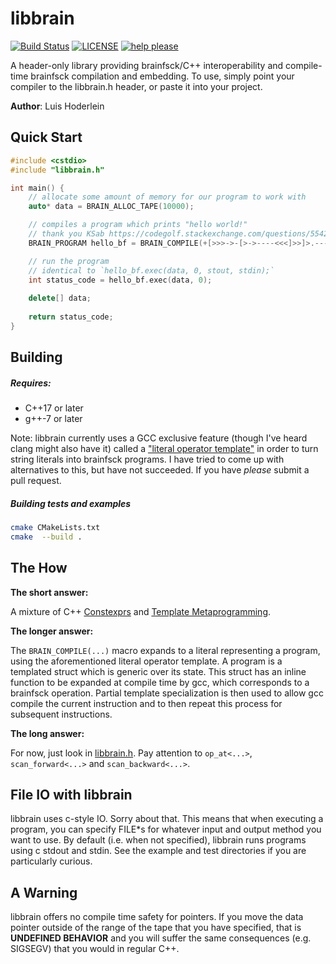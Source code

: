 # libbrain

[![Build Status](https://travis-ci.com/khemritolya/libbrain.svg?branch=master)](https://travis-ci.com/khemritolya/libbrain)
[![LICENSE](https://img.shields.io/github/license/khemritolya/libbrain)](https://github.com/khemritolya/libbrain/blob/master/LICENSE)
[![help please](https://img.shields.io/github/labels/khemritolya/libbrain/help%20wanted)]()

A header-only library providing brainfsck/C++ interoperability and compile-time brainfsck compilation and embedding. To use, simply point your compiler to the libbrain.h header, or paste it into your project.

**Author**: Luis Hoderlein

## Quick Start

```cpp
#include <cstdio>
#include "libbrain.h"

int main() {
    // allocate some amount of memory for our program to work with
    auto* data = BRAIN_ALLOC_TAPE(10000);

    // compiles a program which prints "hello world!"
    // thank you KSab https://codegolf.stackexchange.com/questions/55422/hello-world/163590#163590
    BRAIN_PROGRAM hello_bf = BRAIN_COMPILE(+[>>>->-[>->----<<<]>>]>.---.>+..+++.>>.<.>>---.<<<.+++.------.<-.>>+.);

    // run the program
    // identical to `hello_bf.exec(data, 0, stout, stdin);`
    int status_code = hello_bf.exec(data, 0);
    
    delete[] data;
    
    return status_code;
}
```

## Building

##### Requires:
   * C++17 or later
   * g++-7 or later

Note: libbrain currently uses a GCC exclusive feature (though I've heard clang might also have it) called a ["literal operator template"] in order to turn string literals into brainfsck programs. I have tried to come up with alternatives to this, but have not succeeded. If you have *please* submit a pull request.

["literal operator template"]: https://en.cppreference.com/w/cpp/language/user_literal

##### Building tests and examples

```bash
cmake CMakeLists.txt
cmake  --build .
```

## The How

**The short answer:**
 
 A mixture of C++ [Constexprs] and [Template Metaprogramming].

[Constexprs]: https://en.cppreference.com/w/cpp/language/constexpr
[Template Metaprogramming]: https://en.wikipedia.org/wiki/Template_metaprogramming

**The longer answer:**

The `BRAIN_COMPILE(...)` macro expands to a literal representing a program, using the aforementioned literal operator template. A program is a templated struct which is generic over its state. This struct has an inline function to be expanded at compile time by gcc, which corresponds to a brainfsck operation. Partial template specialization is then used to allow gcc compile the current instruction and to then repeat this process for subsequent instructions.

**The long answer:**
 
For now, just look in [libbrain.h]. Pay attention to `op_at<...>`, `scan_forward<...>` and `scan_backward<...>`.

[libbrain.h]: https://github.com/khemritolya/libbrain/blob/master/libbrain.h

## File IO with libbrain

libbrain uses c-style IO. Sorry about that. This means that when executing a program, you can specify FILE*s for whatever input and output method you want to use. By default (i.e. when not specified), libbrain runs programs using c stdout and stdin. See the example and test directories if you are particularly curious.

## A Warning

libbrain offers no compile time safety  for pointers. If you move the data pointer outside of the range of the tape that you have specified, that is **UNDEFINED BEHAVIOR** and you will suffer the same consequences (e.g. SIGSEGV) that you would in regular C++.